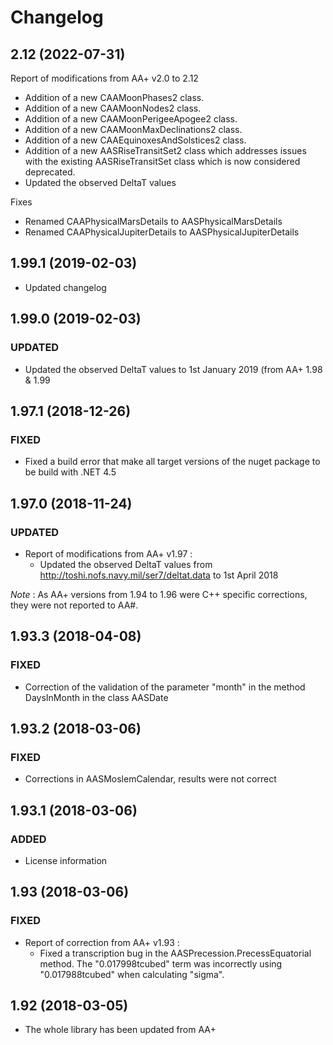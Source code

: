 # Changelog

## 2.12 (2022-07-31)

Report of modifications from AA+ v2.0 to 2.12

- Addition of a new CAAMoonPhases2 class.
- Addition of a new CAAMoonNodes2 class.
- Addition of a new CAAMoonPerigeeApogee2 class.
- Addition of a new CAAMoonMaxDeclinations2 class.
- Addition of a new CAAEquinoxesAndSolstices2 class.
- Addition of a new AASRiseTransitSet2 class which addresses issues with the existing AASRiseTransitSet class which is now considered deprecated.
- Updated the observed DeltaT values

Fixes

- Renamed CAAPhysicalMarsDetails to AASPhysicalMarsDetails
- Renamed CAAPhysicalJupiterDetails to AASPhysicalJupiterDetails

## 1.99.1 (2019-02-03)

- Updated changelog

## 1.99.0 (2019-02-03)

### UPDATED

- Updated the observed DeltaT values to 1st January 2019 (from AA+ 1.98 & 1.99

## 1.97.1 (2018-12-26)

### FIXED

- Fixed a build error that make all target versions of the nuget package to be build with .NET 4.5

## 1.97.0 (2018-11-24)

### UPDATED

- Report of modifications from AA+ v1.97 :
  - Updated the observed DeltaT values from http://toshi.nofs.navy.mil/ser7/deltat.data to 1st April 2018

_Note_ : As AA+ versions from 1.94 to 1.96 were C++ specific corrections, they were not reported to AA#.

## 1.93.3 (2018-04-08)

### FIXED

- Correction of the validation of the parameter "month" in the method DaysInMonth in the class AASDate

## 1.93.2 (2018-03-06)

### FIXED

- Corrections in AASMoslemCalendar, results were not correct

## 1.93.1 (2018-03-06)

### ADDED

- License information

## 1.93 (2018-03-06)

### FIXED

- Report of correction from AA+ v1.93 :
  - Fixed a transcription bug in the AASPrecession.PrecessEquatorial method. The "0.017998tcubed" term was incorrectly using "0.017988tcubed" when calculating "sigma".

## 1.92 (2018-03-05)

- The whole library has been updated from AA+